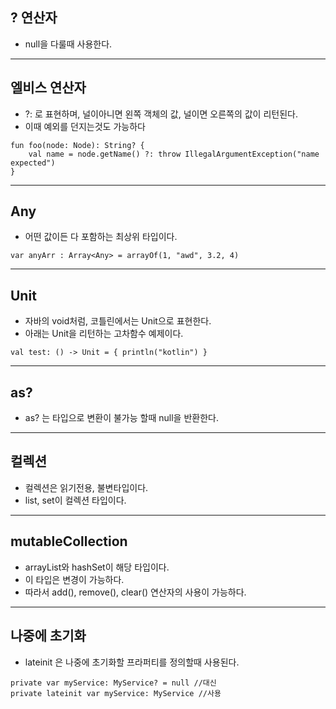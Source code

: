 ## ? 연산자
* null을 다룰때 사용한다.

---

## 엘비스 연산자
* ?: 로 표현하며, 널이아니면 왼쪽 객체의 값, 널이면 오른쪽의 값이 리턴된다.
* 이때 예외를 던지는것도 가능하다
```
fun foo(node: Node): String? {
    val name = node.getName() ?: throw IllegalArgumentException("name expected")
}
```

---

## Any
* 어떤 값이든 다 포함하는 최상위 타입이다.
```
var anyArr : Array<Any> = arrayOf(1, "awd", 3.2, 4)
```

---

## Unit
* 자바의 void처럼, 코틀린에서는 Unit으로 표현한다.
* 아래는 Unit을 리턴하는 고차함수 예제이다.
```
val test: () -> Unit = { println("kotlin") }
```

---

## as?
* as? 는 타입으로 변환이 불가능 할때 null을 반환한다.

---

## 컬렉션
* 컬렉션은 읽기전용, 불변타입이다.
* list, set이 컬렉션 타입이다.

---

## mutableCollection
* arrayList와 hashSet이 해당 타입이다.
* 이 타입은 변경이 가능하다.
* 따라서 add(), remove(), clear() 연산자의 사용이 가능하다.

---

## 나중에 초기화
* lateinit 은 나중에 초기화할 프라퍼티를 정의할때 사용된다.
```
private var myService: MyService? = null //대신
private lateinit var myService: MyService //사용
```
